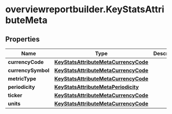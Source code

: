 # overviewreportbuilder.KeyStatsAttributeMeta

## Properties

Name | Type | Description | Notes
------------ | ------------- | ------------- | -------------
**currencyCode** | [**KeyStatsAttributeMetaCurrencyCode**](KeyStatsAttributeMetaCurrencyCode.md) |  | [optional] 
**currencySymbol** | [**KeyStatsAttributeMetaCurrencyCode**](KeyStatsAttributeMetaCurrencyCode.md) |  | [optional] 
**metricType** | [**KeyStatsAttributeMetaCurrencyCode**](KeyStatsAttributeMetaCurrencyCode.md) |  | [optional] 
**periodicity** | [**KeyStatsAttributeMetaPeriodicity**](KeyStatsAttributeMetaPeriodicity.md) |  | [optional] 
**ticker** | [**KeyStatsAttributeMetaCurrencyCode**](KeyStatsAttributeMetaCurrencyCode.md) |  | [optional] 
**units** | [**KeyStatsAttributeMetaCurrencyCode**](KeyStatsAttributeMetaCurrencyCode.md) |  | [optional] 


